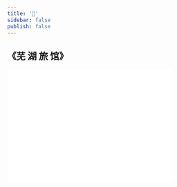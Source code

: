 ```yaml
---
title: '🏡'
sidebar: false
publish: false
---
```

<About />

## 《芜 湖 旅 馆》
<iframe 
  src="//player.bilibili.com/player.html?aid=559471041&bvid=BV1Me4y127w5&cid=870396342&page=1" 
  scrolling="no"
  border="0" 
  frameborder="no" 
  framespacing="0" 
  allowfullscreen="true"
  width="380px"
  height="260px"
/>

## mua~~~~~~~~~~~
<iframe 
  src="//player.bilibili.com/player.html?aid=473440998&bvid=BV1eT411N7Wy&cid=844930492&page=1" 
  scrolling="no"
  border="0" 
  frameborder="no" 
  framespacing="0" 
  allowfullscreen="true"
  width="380px"
  height="260px"
/>

<!-- 2022-10-07 -->
## 🚝
吃不惯海鲜，去青岛真是折磨~~

<!-- 2022-09-26 -->
## 🍗
汉堡王吃腻了，烧鸭饭哎嘿嘿~~~

## 😑
<!-- 2022-09-15 -->
hmm...

## 🏃
<!-- 2022-09-05 -->
有点紧脏面试<br/>

## 🍔
<!-- 2022-09-04 -->
连着吃汉堡王...<br/>
复习ing(1)

## 😪
<!-- 2022-09-02 -->
~~复习ing(1)~~<br/>

## 😑
<!-- 2022-08-31 -->
咋老是做噩梦呢？<br/>
外面突然变得好冷啊~

## 🍉
<!-- 2022-08-24 -->
大半夜睡不着看海绵宝宝；<br/>
又开始减少食量、细嚼慢咽了(⊙o⊙)… 希望能坚持下去；<br/>
投简历石沉大海😴；<br/>